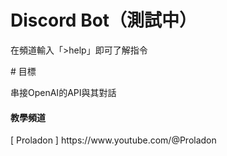 # Discord Bot（測試中）
<p>在頻道輸入「>help」即可了解指令</p>
# 目標
<p>串接OpenAI的API與其對話</p>
<h4>教學頻道</h4>
[ Proladon ] https://www.youtube.com/@Proladon
